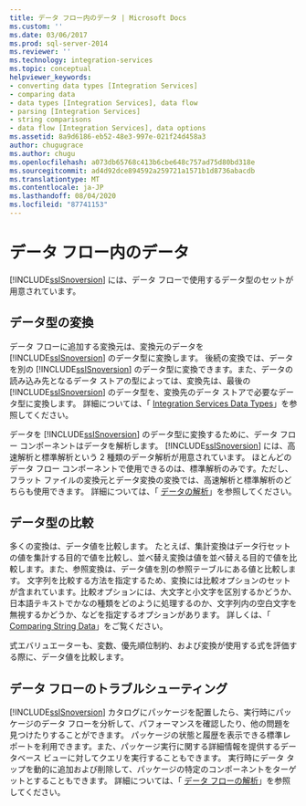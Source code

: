 ```yaml
---
title: データ フロー内のデータ | Microsoft Docs
ms.custom: ''
ms.date: 03/06/2017
ms.prod: sql-server-2014
ms.reviewer: ''
ms.technology: integration-services
ms.topic: conceptual
helpviewer_keywords:
- converting data types [Integration Services]
- comparing data
- data types [Integration Services], data flow
- parsing [Integration Services]
- string comparisons
- data flow [Integration Services], data options
ms.assetid: 8a9d6186-eb52-48e3-997e-021f24d458a3
author: chugugrace
ms.author: chugu
ms.openlocfilehash: a073db65768c413b6cbe648c757ad75d80bd318e
ms.sourcegitcommit: ad4d92dce894592a259721a1571b1d8736abacdb
ms.translationtype: MT
ms.contentlocale: ja-JP
ms.lasthandoff: 08/04/2020
ms.locfileid: "87741153"
---
```

# <a name="data-in-data-flows"></a>データ フロー内のデータ
  [!INCLUDE[ssISnoversion](../../includes/ssisnoversion-md.md)] には、データ フローで使用するデータ型のセットが用意されています。  
  
## <a name="data-type-conversion"></a>データ型の変換  
 データ フローに追加する変換元は、変換元のデータを [!INCLUDE[ssISnoversion](../../includes/ssisnoversion-md.md)] のデータ型に変換します。 後続の変換では、データを別の [!INCLUDE[ssISnoversion](../../includes/ssisnoversion-md.md)] のデータ型に変換できます。また、データの読み込み先となるデータ ストアの型によっては、変換先は、最後の [!INCLUDE[ssISnoversion](../../includes/ssisnoversion-md.md)] のデータ型を、変換先のデータ ストアで必要なデータ型に変換します。 詳細については、「 [Integration Services Data Types](integration-services-data-types.md)」を参照してください。  
  
 データを [!INCLUDE[ssISnoversion](../../includes/ssisnoversion-md.md)] のデータ型に変換するために、データ フロー コンポーネントはデータを解析します。 [!INCLUDE[ssISnoversion](../../includes/ssisnoversion-md.md)] には、高速解析と標準解析という 2 種類のデータ解析が用意されています。 ほとんどのデータ フロー コンポーネントで使用できるのは、標準解析のみです。ただし、フラット ファイルの変換元とデータ変換の変換では、高速解析と標準解析のどちらも使用できます。 詳細については、「 [データの解析](parsing-data.md)」を参照してください。  
  
## <a name="data-type-comparison"></a>データ型の比較  
 多くの変換は、データ値を比較します。 たとえば、集計変換はデータ行セットの値を集計する目的で値を比較し、並べ替え変換は値を並べ替える目的で値を比較します。また、参照変換は、データ値を別の参照テーブルにある値と比較します。 文字列を比較する方法を指定するため、変換には比較オプションのセットが含まれています。比較オプションには、大文字と小文字を区別するかどうか、日本語テキストでかなの種類をどのように処理するのか、文字列内の空白文字を無視するかどうか、などを指定するオプションがあります。 詳しくは、「 [Comparing String Data](comparing-string-data.md)」をご覧ください。  
  
 式エバリュエーターも、変数、優先順位制約、および変換が使用する式を評価する際に、データ値を比較します。  
  
## <a name="data-flow-troubleshooting"></a>データ フローのトラブルシューティング  
 [!INCLUDE[ssISnoversion](../../includes/ssisnoversion-md.md)] カタログにパッケージを配置したら、実行時にパッケージのデータ フローを分析して、パフォーマンスを確認したり、他の問題を見つけたりすることができます。 パッケージの状態と履歴を表示できる標準レポートを利用できます。また、パッケージ実行に関する詳細情報を提供するデータベース ビューに対してクエリを実行することもできます。 実行時にデータ タップを動的に追加および削除して、パッケージの特定のコンポーネントをターゲットとすることもできます。 詳細については、「 [データ フローの解析](data-flow.md)」を参照してください。  
  
  
